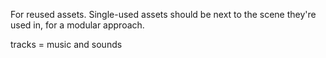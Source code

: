 For reused assets. Single-used assets should be next to the scene they're used in, for a modular approach.

tracks = music and sounds